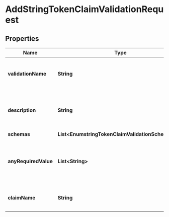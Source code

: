 

# AddStringTokenClaimValidationRequest


## Properties

| Name | Type | Description | Notes |
|------------ | ------------- | ------------- | -------------|
|**validationName** | **String** | Name of the new Token Claim Validation |  |
|**description** | **String** | A description for this Token Claim Validation |  [optional] |
|**schemas** | **List&lt;EnumstringTokenClaimValidationSchemaUrn&gt;** |  |  |
|**anyRequiredValue** | **List&lt;String&gt;** | The set of values that the claim may have to be considered valid. |  |
|**claimName** | **String** | The name of the claim to be validated. |  |



